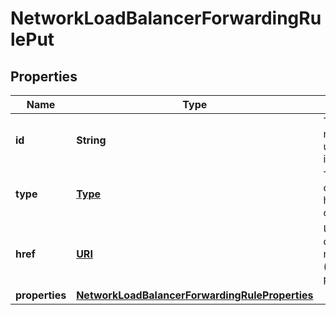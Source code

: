 

# NetworkLoadBalancerForwardingRulePut

## Properties

| Name | Type | Description | Notes |
| ------------ | ------------- | ------------- | ------------- |
| **id** | **String** | The resource&#39;s unique identifier |  [optional] [readonly] |
| **type** | [**Type**](Type.md) | The type of object that has been created |  [optional] |
| **href** | [**URI**](URI.md) | URL to the object representation (absolute path) |  [optional] [readonly] |
| **properties** | [**NetworkLoadBalancerForwardingRuleProperties**](NetworkLoadBalancerForwardingRuleProperties.md) |  |  |


